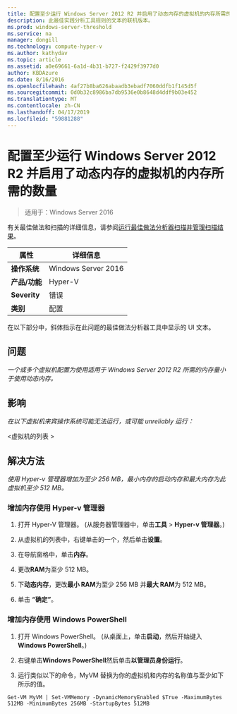```yaml
---
title: 配置至少运行 Windows Server 2012 R2 并启用了动态内存的虚拟机的内存所需的数量
description: 此最佳实践分析工具规则的文本的联机版本。
ms.prod: windows-server-threshold
ms.service: na
manager: dongill
ms.technology: compute-hyper-v
ms.author: kathydav
ms.topic: article
ms.assetid: a0e69661-6a1d-4b31-b727-f2429f3977d0
author: KBDAzure
ms.date: 8/16/2016
ms.openlocfilehash: 4af27b8ba626abaadb3ebadf7060ddfb1f145d5f
ms.sourcegitcommit: 0d0b32c8986ba7db9536e0b8648d4ddf9b03e452
ms.translationtype: MT
ms.contentlocale: zh-CN
ms.lasthandoff: 04/17/2019
ms.locfileid: "59881288"
---
```

# <a name="configure-at-least-the-required-amount-of-memory-for-a-virtual-machine-running-windows-server-2012-r2-and-enabled-for-dynamic-memory"></a>配置至少运行 Windows Server 2012 R2 并启用了动态内存的虚拟机的内存所需的数量

>适用于：Windows Server 2016

有关最佳做法和扫描的详细信息，请参阅[运行最佳做法分析器扫描并管理扫描结果](https://go.microsoft.com/fwlink/p/?LinkID=223177)。  
  
|属性|详细信息|  
|-|-|  
|**操作系统**|Windows Server 2016|  
|**产品/功能**|Hyper-V|  
|**Severity**|错误|  
|**类别**|配置|  
  
在以下部分中，斜体指示在此问题的最佳做法分析器工具中显示的 UI 文本。  
  
## <a name="issue"></a>**问题**  
*一个或多个虚拟机配置为使用适用于 Windows Server 2012 R2 所需的内存量小于使用动态内存。*  
  
## <a name="impact"></a>**影响**  
*在以下虚拟机来宾操作系统可能无法运行，或可能 unreliably 运行：*  
  
\<虚拟机的列表 >  
  
## <a name="resolution"></a>**解决方法**  
*使用 Hyper-v 管理器增加为至少 256 MB，最小内存的启动内存和最大内存为此虚拟机至少 512 MB。*  
  
### <a name="increase-memory-using-hyper-v-manager"></a>增加内存使用 Hyper-v 管理器  
  
1.  打开 Hyper-V 管理器。 (从服务器管理器中，单击**工具** > **Hyper-v 管理器**。)  
  
2.  从虚拟机的列表中，右键单击的一个，然后单击**设置**。  
  
3.  在导航窗格中，单击**内存**。  
  
4.  更改**RAM**为至少 512 MB。  
  
5.  下**动态内存**，更改**最小 RAM**为至少 256 MB 并**最大 RAM**为 512 MB。  
  
6.  单击 **“确定”**。  
  
### <a name="increase-memory-using-windows-powershell"></a>增加内存使用 Windows PowerShell  
  
1.  打开 Windows PowerShell。 (从桌面上，单击**启动**，然后开始键入**Windows PowerShell**。)  
  
2.  右键单击**Windows PowerShell**然后单击**以管理员身份运行**。  
  
3.  运行类似以下的命令，MyVM 替换为你的虚拟机和内存的名称值与至少如下所示的值。  
  
```  
Get-VM MyVM | Set-VMMemory -DynamicMemoryEnabled $True -MaximumBytes 512MB -MinimumBytes 256MB -StartupBytes 512MB  
```  
  


